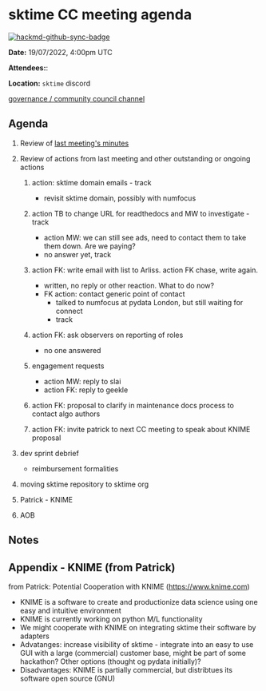 # sktime CC meeting agenda

[![hackmd-github-sync-badge](https://hackmd.io/y1OcL1QMQLiZjRwVB0t0RQ/badge)](https://hackmd.io/y1OcL1QMQLiZjRwVB0t0RQ)

**Date:** 
19/07/2022, 4:00pm UTC

**Attendees:**: 

**Location:** `sktime` discord

[governance / community council channel](https://discord.com/channels/723500657255907408/875425974345416734)

## Agenda

1. Review of [last meeting's minutes](https://github.com/sktime/community-org/tree/main/community_council/previous_meetings)


2. Review of actions from last meeting and other outstanding or ongoing actions
    1. action: sktime domain emails - track
        * revisit sktime domain, possibly with numfocus
    2. action TB to change URL for readthedocs and MW to investigate - track
        * action MW: we can still see ads, need to contact them to take them down. Are we paying?
        * no answer yet, track
    3. action FK: write email with list to Arliss. action FK chase, write again.
        * written, no reply or other reaction. What to do now?
        * FK action: contact generic point of contact
            * talked to numfocus at pydata London, but still waiting for connect
            * track
    4. action FK: ask observers on reporting of roles
        * no one answered
    5. engagement requests
        * action MW: reply to slai
        * action FK: reply to geekle

    6. action FK: proposal to clarify in maintenance docs process to contact algo authors
    7. action FK: invite patrick to next CC meeting to speak about KNIME proposal


3. dev sprint debrief
    * reimbursement formalities

4. moving sktime repository to sktime org

5. Patrick - KNIME

8. AOB

## Notes


## Appendix - KNIME (from Patrick)

from Patrick: Potential Cooperation with KNIME (https://www.knime.com)
* KNIME is a software to create and productionize data science using one easy and intuitive environment
* KNIME is currently working on python M/L functionality 
* We might cooperate with KNIME on integrating sktime their software by adapters
* Advatanges: increase visibility of sktime - integrate into an easy to use GUI with a large (commercial) customer base, might be part of some hackathon? Other options (thought og pydata initially)?
* Disadvantages: KNIME is partially commercial, but distribtues its software open source (GNU)
